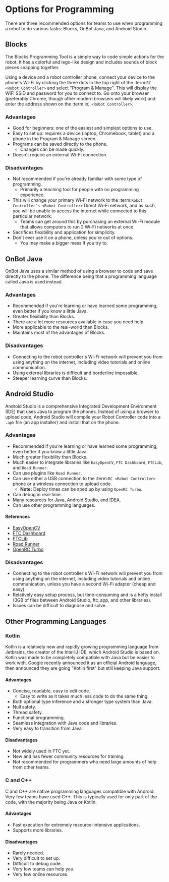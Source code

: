 # Options for Programming

There are three recommended options for teams to use when programming a robot to do various tasks: Blocks, OnBot Java, and Android Studio.

## Blocks

The Blocks Programming Tool is a simple way to code simple actions for the robot. It has a colorful and lego-like design and includes sounds of block pieces snapping together.

Using a device and a robot controller phone, connect your device to the phone's Wi-Fi by clicking the three dots in the top right of the :term:`RC <Robot Controller>` and select "Program & Manage". This will display the WiFi SSID and password for you to connect to. Go onto your browser (preferably Chrome, though other modern browsers will likely work) and enter the address shown on the :term:`RC <Robot Controller>`.

### Advantages

- Good for beginners: one of the easiest and simplest options to use.
- Easy to set up: requires a device (laptop, Chromebook, tablet) and a phone in the Program & Manage screen.
- Programs can be saved directly to the phone.
  - Changes can be made quickly.
- Doesn't require an external Wi-Fi connection.

### Disadvantages

- Not recommended if you're already familiar with some type of programming.
  - Primarily a teaching tool for people with no programming experience.
- This will change your primary Wi-Fi network to the :term:`Robot Controller's <Robot Controller>` Direct Wi-Fi network, and as such, you will be unable to access the internet while connected to this particular network.
  - Teams can get around this by purchasing an external Wi-Fi module that allows computers to run 2 Wi-Fi networks at once.
- Sacrifices flexibility and application for simplicity.
- Don't ever use it on a phone, unless you're out of options.
  - You may make a bigger mess if you try to.

## OnBot Java

OnBot Java uses a similar method of using a browser to code and save directly to the phone. The difference being that a programming language called Java is used instead.

### Advantages

- Recommended if you're learning or have learned some programming, even better if you know a little Java.
- Greater flexibility than Blocks.
- There are a lot more resources available in case you need help.
- More applicable to the real-world than Blocks.
- Maintains most of the advantages of Blocks.

### Disadvantages

- Connecting to the robot controller's Wi-Fi network will prevent you from using anything on the internet, including video tutorials and online communication.
- Using external libraries is difficult and borderline impossible.
- Steeper learning curve than Blocks.

## Android Studio

Android Studio is a comprehensive Integrated Development Environment (IDE) that uses Java to program the phones. Instead of using a browser to upload code, Android Studio will compile your Robot Controller code into a `.apk` file (an app installer) and install that on the phone.

### Advantages

- Recommended if you're learning or have learned some programming, even better if you know a little Java.
- Much greater flexibility than Blocks.
- Much easier to integrate libraries like `EasyOpenCV`, `FTC Dashboard`, `FTCLib`, and `Road Runner`.
- Can use plugins like `Road Runner`.
- Can use either a USB connection to the :term:`RC <Robot Controller>` phone or a wireless connection to upload code.
  - **Note:** Deploy times can be sped up by using `OpenRC Turbo`.
- Can debug in real-time.
- Many resources for Java, Android Studio, and IDEA.
- Can use other programming languages.

#### References
- [EasyOpenCV](https://github.com/openftc/easyopencv)
- [FTC Dashboard](https://github.com/acmerobotics/ftc-dashboard)
- [FTCLib](https://github.com/ftclib/ftclib)
- [Road Runner](https://github.com/acmerobotics/road-runner)
- [OpenRC Turbo](https://github.com/OpenFTC/OpenRC-Turbo)

### Disadvantages

- Connecting to the robot controller's Wi-Fi network will prevent you from using anything on the internet, including video tutorials and online communication, unless you have a second Wi-Fi adapter (cheap and easy).
- Relatively easy setup process, but time-consuming and is a hefty install (3GB of files between Android Studio, ftc_app, and other libraries).
- Issues can be difficult to diagnose and solve.

## Other Programming Languages

### Kotlin

Kotlin is a relatively new and rapidly growing programming language from Jetbrains, the creator of the IntelliJ IDE, which Android Studio is based on. Kotlin was made to be completely compatible with Java but be easier to work with. Google recently announced it as an official Android language, then announced they are going "Kotlin first" but still keeping Java support.

#### Advantages

- Concise, readable, easy to edit code.
  - Easy to write as it takes much less code to do the same thing.
- Both optional type inference and a stronger type system than Java.
- Null safety.
- Thread safety.
- Functional programming.
- Seamless integration with Java code and libraries.
- Very easy to transition from Java.

#### Disadvantages

- Not widely used in FTC yet.
- New and has fewer community resources for training.
- Not recommended for programmers who need large amounts of help from other teams.

### C and C++

C and C++ are native programming languages compatible with Android. Very few teams have used C++. This is typically used for only part of the code, with the majority being Java or Kotlin.

#### Advantages

- Fast execution for extremely resource-intensive applications.
- Supports more libraries.

#### Disadvantages

- Rarely needed.
- Very difficult to set up.
- Difficult to debug code.
- Very few teams can help you.
- Very few online resources.
